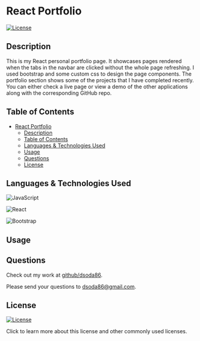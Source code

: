 # React Portfolio
[![License](https://img.shields.io/badge/License-MIT%20License-yellow.svg)](https://choosealicense.com/licenses/mit/)
## Description
This is my React personal portfolio page. It showcases pages rendered when the tabs in the navbar are clicked without the whole page refreshing. I used bootstrap and some custom css to design the page components. The portfolio section shows some of the projects that I have completed recently. You can either check a live page or view a demo of the other applications along with the corresponding GitHub repo.

## Table of Contents
- [React Portfolio](#react-portfolio)
  - [Description](#description)
  - [Table of Contents](#table-of-contents)
  - [Languages \& Technologies Used](#languages--technologies-used)
  - [Usage](#usage)
  - [Questions](#questions)
  - [License](#license)


## Languages & Technologies Used
![JavaScript](https://img.shields.io/badge/JavaScript-F7DF1E?style=for-the-badge&logo=javascript&logoColor=black)

![React](https://img.shields.io/badge/React-teal?style=for-the-badge&logo=react&logoColor=61DAFB)

![Bootstrap](https://img.shields.io/badge/Bootstrap-563D7C?style=for-the-badge&logo=bootstrap&logoColor=white)


## Usage


## Questions
Check out my work at [github/dsoda86](https://github.com/dsoda86).


Please send your questions to  [dsoda86@gmail.com](mailto:dsoda86@gmail.com?subject=[GitHub]%20Dev%20Connect).
## License
[![License](https://img.shields.io/badge/License-MIT%20License-yellow.svg)](https://choosealicense.com/licenses/mit/)


Click to learn more about this license and other commonly used licenses.
